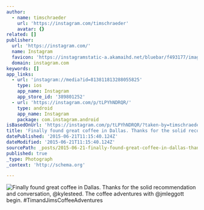 ```yaml
---
author:
  - name: timschraeder
    url: 'https://instagram.com/timschraeder'
    avatar: {}
related: []
publisher:
  url: 'https://instagram.com/'
  name: Instagram
  favicon: 'https://instagramstatic-a.akamaihd.net/bluebar/f493177/images/ico/favicon.ico'
  domain: instagram.com
keywords: []
app_links:
  - url: 'instagram://media?id=813811813288055825'
    type: ios
    app_name: Instagram
    app_store_id: '389801252'
  - url: 'https://instagram.com/p/tLPYhNDRQR/'
    type: android
    app_name: Instagram
    package: com.instagram.android
isBasedOnUrl: 'https://instagram.com/p/tLPYhNDRQR/?taken-by=timschraeder'
title: 'Finally found great coffee in Dallas. Thanks for the solid recommendation and conversation, @kylesteed. The coffee adventures with @jmleggott begin. #TimandJimsCoffeeAdventures'
datePublished: '2015-06-21T11:15:40.124Z'
dateModified: '2015-06-21T11:15:40.124Z'
sourcePath: _posts/2015-06-21-finally-found-great-coffee-in-dallas-thanks-for-the-solid-r.md
published: true
_type: Photograph
_context: 'http://schema.org'

---
```

![Finally found great coffee in Dallas&period; Thanks for the solid recommendation and conversation&comma; &commat;kylesteed&period; The coffee adventures with &commat;jmleggott begin&period; &num;TimandJimsCoffeeAdventures](https://igcdn-photos-d-a.akamaihd.net/hphotos-ak-xap1/t51.2885-15/1971537_787135744661627_2019354567_n.jpg)